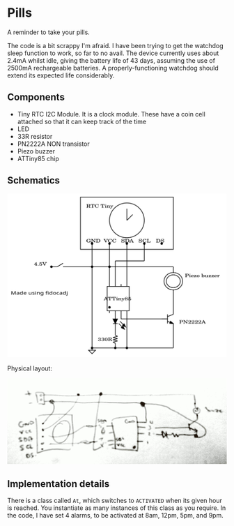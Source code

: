 # Pills

A reminder to take your pills.

The code is a bit scrappy I'm afraid. I have been trying to get the watchdog sleep function to work, so far to no avail. The device currently uses about 2.4mA whilst idle, giving the battery life of 43 days, assuming the use of 2500mA rechargeable batteries. A properly-functioning watchdog should extend its expected life considerably.

## Components

* Tiny RTC I2C Module. It is a clock module. These have a coin cell attached so that it can keep track of the time
* LED
* 33R resistor
* PN2222A NON transistor
* Piezo buzzer
* ATTiny85 chip

## Schematics

![schematic](pills.svg)

Physical layout:

![physical](physical.png)


## Implementation details

There is a class called `At`, which switches to `ACTIVATED` when its given hour is reached. You instantiate as many instances of this class as you require. In the code, I have set 4 alarms, to be activated at 8am, 12pm, 5pm, and 9pm.